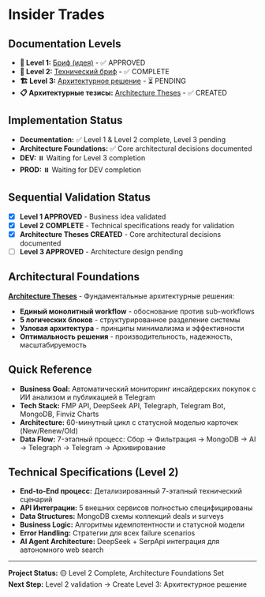 # Insider Trades

## Documentation Levels  
- **📝 Level 1:** [Бриф (идея)](brief-idea.md) - ✅ APPROVED
- **🔧 Level 2:** [Технический бриф](technical-brief.md) - ✅ COMPLETE
- **🏗️ Level 3:** [Архитектурное решение](architecture.md) - ⏳ PENDING
- **📋 Архитектурные тезисы:** [Architecture Theses](architecture_theses.md) - ✅ CREATED

## Implementation Status
- **Documentation:** ✅ Level 1 & Level 2 complete, Level 3 pending
- **Architecture Foundations:** ✅ Core architectural decisions documented
- **DEV:** ⏸️ Waiting for Level 3 completion
- **PROD:** ⏸️ Waiting for DEV completion

## Sequential Validation Status
- [x] **Level 1 APPROVED** - Business idea validated
- [x] **Level 2 COMPLETE** - Technical specifications ready for validation
- [x] **Architecture Theses CREATED** - Core architectural decisions documented
- [ ] **Level 3 APPROVED** - Architecture design pending

## Architectural Foundations
**[Architecture Theses](architecture_theses.md)** - Фундаментальные архитектурные решения:
- **Единый монолитный workflow** - обоснование против sub-workflows
- **5 логических блоков** - структурированное разделение системы
- **Узловая архитектура** - принципы минимализма и эффективности
- **Оптимальность решения** - производительность, надежность, масштабируемость

## Quick Reference
- **Business Goal:** Автоматический мониторинг инсайдерских покупок с ИИ анализом и публикацией в Telegram
- **Tech Stack:** FMP API, DeepSeek API, Telegraph, Telegram Bot, MongoDB, Finviz Charts
- **Architecture:** 60-минутный цикл с статусной моделью карточек (New/Renew/Old)
- **Data Flow:** 7-этапный процесс: Сбор → Фильтрация → MongoDB → AI → Telegraph → Telegram → Архивирование

## Technical Specifications (Level 2)
- **End-to-End процесс:** Детализированный 7-этапный технический сценарий
- **API Интеграции:** 5 внешних сервисов полностью специфицированы
- **Data Structures:** MongoDB схемы коллекций deals и surveys
- **Business Logic:** Алгоритмы идемпотентности и статусной модели
- **Error Handling:** Стратегии для всех failure scenarios
- **AI Agent Architecture:** DeepSeek + SerpApi интеграция для автономного web search

---

**Project Status:** 🟡 Level 2 Complete, Architecture Foundations Set  
**Next Step:** Level 2 validation → Create Level 3: Архитектурное решение
